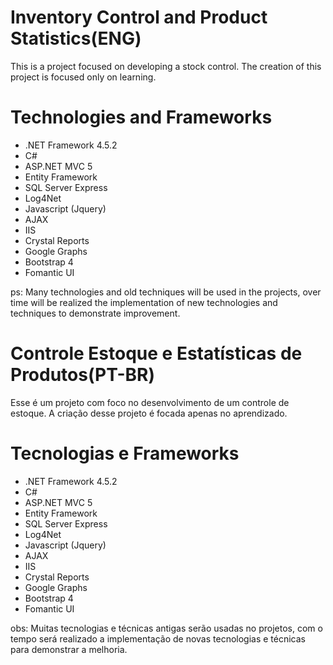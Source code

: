 # Inventory Control and Product Statistics(ENG)
This is a project focused on developing a stock control.
The creation of this project is focused only on learning.

# Technologies and Frameworks 
- .NET Framework 4.5.2
- C#
- ASP.NET MVC 5
- Entity Framework
- SQL Server Express
- Log4Net
- Javascript (Jquery)
- AJAX
- IIS
- Crystal Reports
- Google Graphs
- Bootstrap 4
- Fomantic UI


ps: Many technologies and old techniques will be used in the projects, over time will be realized the implementation of new technologies and techniques to demonstrate improvement.

# Controle Estoque e Estatísticas de Produtos(PT-BR)
Esse é um projeto com foco no desenvolvimento de um controle de estoque.
A criação desse projeto é focada apenas no aprendizado.





# Tecnologias e Frameworks
- .NET Framework 4.5.2
- C#
- ASP.NET MVC 5
- Entity Framework
- SQL Server Express
- Log4Net
- Javascript (Jquery)
- AJAX
- IIS
- Crystal Reports
- Google Graphs
- Bootstrap 4
- Fomantic UI


obs: Muitas tecnologias e técnicas antigas serão usadas no projetos, com o tempo será realizado a implementação de novas tecnologias e técnicas para demonstrar a melhoria.
